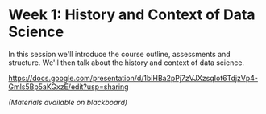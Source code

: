 # Week 1: History and Context of Data Science

In this session we'll introduce the course outline, assessments and structure. We'll then talk about the history and context of data science.

<https://docs.google.com/presentation/d/1biHBa2pPj7zVJXzsqIot6TdjzVp4-Gmls5Bp5aKGxzE/edit?usp=sharing>

*(Materials available on blackboard)*

